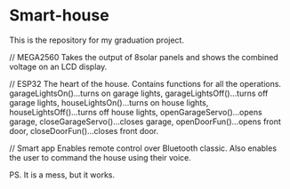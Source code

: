 # Smart-house
This is the repository for my graduation project.

// MEGA2560
   Takes the output of 8solar panels and shows the combined voltage on an LCD display.
  
// ESP32
  The heart of the house. Contains functions for all the operations.
  garageLightsOn()...turns on garage lights,
  garageLightsOff()...turns off garage lights,
  houseLightsOn()...turns on house lights,
  houseLightsOff()...turns off house lights,
  openGarageServo()...opens garage,
  closeGarageServo()...closes garage,
  openDoorFun()...opens front door,
  closeDoorFun()...closes front door.
  
// Smart app
  Enables remote control over Bluetooth classic.
  Also enables the user to command the house using their voice.
  
  PS. It is a mess, but it works.
